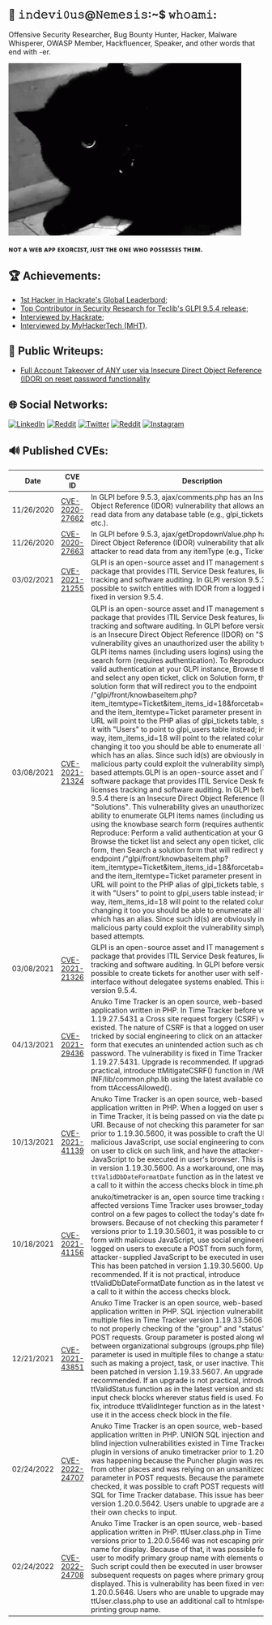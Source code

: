 ## 🔎 𝚒𝚗𝚍𝚎𝚟𝚒𝟶𝚞𝚜@𝙽𝚎𝚖𝚎𝚜𝚒𝚜:~$ 𝚠𝚑𝚘𝚊𝚖𝚒:
Offensive Security Researcher, Bug Bounty Hunter, Hacker, Malware Whisperer, OWASP Member, Hackfluencer, Speaker, and other words that end with -er.

![](black_cat_banner.gif)

**ɴᴏᴛ ᴀ ᴡᴇʙ ᴀᴘᴘ ᴇxᴏʀᴄɪꜱᴛ, ᴊᴜꜱᴛ ᴛʜᴇ ᴏɴᴇ ᴡʜᴏ ᴘᴏꜱꜱᴇꜱꜱᴇꜱ ᴛʜᴇᴍ.**

## 🏆 Achievements:
* [1st Hacker in Hackrate's Global Leaderbord](https://hckrt.com/Home/Leaderboard);
* [Top Contributor in Security Research for Teclib's GLPI 9.5.4 release](https://www.teclib-edition.com/en/glpi-9-5-4/);
* [Interviewed by Hackrate](https://elite.hckrt.com/hackers/indevi0us.html);
* [Interviewed by MyHackerTech (MHT)](https://myhackertech.com/blogs/news/interview-with-samuele-gugliotta-aka-0x3qt-or-xeqt).

## 📄 Public Writeups:
* [Full Account Takeover of ANY user via Insecure Direct Object Reference (IDOR) on reset password functionality](https://blog.hckrt.com/blog/thisclosed_1/)

## 🌐 Social Networks:
[![LinkedIn](https://img.shields.io/badge/LinkedIn-%230077B5.svg?logo=linkedin&logoColor=white)](https://linkedin.com/in/samuele-gugliotta) [![Reddit](https://img.shields.io/badge/Reddit-%23FF4500.svg?logo=Reddit&logoColor=white)](https://reddit.com/user/indevi0us) [![Twitter](https://img.shields.io/badge/Twitter-%231DA1F2.svg?logo=Twitter&logoColor=white)](https://twitter.com/indevi0us) [![Reddit](https://img.shields.io/badge/Twitch-6441a5?logo=twitch&logoColor=white)](https://www.twitch.tv/indevi0usTV) [![Instagram](https://img.shields.io/badge/Instagram-8a3ab9?logo=instagram)](https://instagram.com/indevi0us)

## 🔊 Published CVEs:
|    Date    |       CVE ID       | Description  |
|------------|--------------------|--------------|
|11/26/2020|[CVE-2020-27662](https://nvd.nist.gov/vuln/detail/CVE-2020-27663)|In GLPI before 9.5.3, ajax/comments.php has an Insecure Direct Object Reference (IDOR) vulnerability that allows an attacker to read data from any database table (e.g., glpi_tickets, glpi_users, etc.).|
|11/26/2020|[CVE-2020-27663](https://nvd.nist.gov/vuln/detail/CVE-2020-27663)|In GLPI before 9.5.3, ajax/getDropdownValue.php has an Insecure Direct Object Reference (IDOR) vulnerability that allows an attacker to read data from any itemType (e.g., Ticket, Users, etc.).|
|03/02/2021|[CVE-2021-21255](https://nvd.nist.gov/vuln/detail/CVE-2021-21255)|GLPI is an open-source asset and IT management software package that provides ITIL Service Desk features, licenses tracking and software auditing. In GLPI version 9.5.3, it was possible to switch entities with IDOR from a logged in user. This is fixed in version 9.5.4.|
|03/08/2021|[CVE-2021-21324](https://nvd.nist.gov/vuln/detail/CVE-2021-21324)|GLPI is an open-source asset and IT management software package that provides ITIL Service Desk features, licenses tracking and software auditing. In GLPI before version 9.5.4 there is an Insecure Direct Object Reference (IDOR) on "Solutions". This vulnerability gives an unauthorized user the ability to enumerate GLPI items names (including users logins) using the knowbase search form (requires authentication). To Reproduce: Perform a valid authentication at your GLPI instance, Browse the ticket list and select any open ticket, click on Solution form, then Search a solution form that will redirect you to the endpoint /"glpi/front/knowbaseitem.php?item_itemtype=Ticket&item_items_id=18&forcetab=Knowbase$1", and the item_itemtype=Ticket parameter present in the previous URL will point to the PHP alias of glpi_tickets table, so just replace it with "Users" to point to glpi_users table instead; in the same way, item_items_id=18 will point to the related column id, so changing it too you should be able to enumerate all the content which has an alias. Since such id(s) are obviously incremental, a malicious party could exploit the vulnerability simply by guessing-based attempts.GLPI is an open-source asset and IT management software package that provides ITIL Service Desk features, licenses tracking and software auditing. In GLPI before version 9.5.4 there is an Insecure Direct Object Reference (IDOR) on "Solutions". This vulnerability gives an unauthorized user the ability to enumerate GLPI items names (including users logins) using the knowbase search form (requires authentication). To Reproduce: Perform a valid authentication at your GLPI instance, Browse the ticket list and select any open ticket, click on Solution form, then Search a solution form that will redirect you to the endpoint /"glpi/front/knowbaseitem.php?item_itemtype=Ticket&item_items_id=18&forcetab=Knowbase$1", and the item_itemtype=Ticket parameter present in the previous URL will point to the PHP alias of glpi_tickets table, so just replace it with "Users" to point to glpi_users table instead; in the same way, item_items_id=18 will point to the related column id, so changing it too you should be able to enumerate all the content which has an alias. Since such id(s) are obviously incremental, a malicious party could exploit the vulnerability simply by guessing-based attempts.|
|03/08/2021|[CVE-2021-21326](https://nvd.nist.gov/vuln/detail/CVE-2021-21326)|GLPI is an open-source asset and IT management software package that provides ITIL Service Desk features, licenses tracking and software auditing. In GLPI before version 9.5.4 it is possible to create tickets for another user with self-service interface without delegatee systems enabled. This is fixed in version 9.5.4.|
|04/13/2021|[CVE-2021-29436](https://nvd.nist.gov/vuln/detail/CVE-2021-29436)|Anuko Time Tracker is an open source, web-based time tracking application written in PHP. In Time Tracker before version 1.19.27.5431 a Cross site request forgery (CSRF) vulnerability existed. The nature of CSRF is that a logged on user may be tricked by social engineering to click on an attacker-provided form that executes an unintended action such as changing user password. The vulnerability is fixed in Time Tracker version 1.19.27.5431. Upgrade is recommended. If upgrade is not practical, introduce ttMitigateCSRF() function in /WEB-INF/lib/common.php.lib using the latest available code and call it from ttAccessAllowed().|
|10/13/2021|[CVE-2021-41139](https://nvd.nist.gov/vuln/detail/CVE-2021-41139)|Anuko Time Tracker is an open source, web-based time tracking application written in PHP. When a logged on user selects a date in Time Tracker, it is being passed on via the date parameter in URI. Because of not checking this parameter for sanity in versions prior to 1.19.30.5600, it was possible to craft the URI with malicious JavaScript, use social engineering to convince logged on user to click on such link, and have the attacker-supplied JavaScript to be executed in user's browser. This issue is patched in version 1.19.30.5600. As a workaround, one may introduce `ttValidDbDateFormatDate` function as in the latest version and add a call to it within the access checks block in time.php.|
|10/18/2021|[CVE-2021-41156](https://nvd.nist.gov/vuln/detail/CVE-2021-41156)|anuko/timetracker is an, open source time tracking system. In affected versions Time Tracker uses browser_today hidden control on a few pages to collect the today's date from user browsers. Because of not checking this parameter for sanity in versions prior to 1.19.30.5601, it was possible to craft an html form with malicious JavaScript, use social engineering to convince logged on users to execute a POST from such form, and have the attacker-supplied JavaScript to be executed in user's browser. This has been patched in version 1.19.30.5600. Upgrade is recommended. If it is not practical, introduce ttValidDbDateFormatDate function as in the latest version and add a call to it within the access checks block.|
|12/21/2021|[CVE-2021-43851](https://nvd.nist.gov/vuln/detail/CVE-2021-43851)|Anuko Time Tracker is an open source, web-based time tracking application written in PHP. SQL injection vulnerability exist in multiple files in Time Tracker version 1.19.33.5606 and prior due to not properly checking of the "group" and "status" parameters in POST requests. Group parameter is posted along when navigating between organizational subgroups (groups.php file). Status parameter is used in multiple files to change a status of an entity such as making a project, task, or user inactive. This issue has been patched in version 1.19.33.5607. An upgrade is highly recommended. If an upgrade is not practical, introduce ttValidStatus function as in the latest version and start using it user input check blocks wherever status field is used. For groups.php fix, introduce ttValidInteger function as in the latest version and use it in the access check block in the file.|
|02/24/2022|[CVE-2022-24707](https://nvd.nist.gov/vuln/detail/CVE-2022-24707)|Anuko Time Tracker is an open source, web-based time tracking application written in PHP. UNION SQL injection and time-based blind injection vulnerabilities existed in Time Tracker Puncher plugin in versions of anuko timetracker prior to 1.20.0.5642. This was happening because the Puncher plugin was reusing code from other places and was relying on an unsanitized date parameter in POST requests. Because the parameter was not checked, it was possible to craft POST requests with malicious SQL for Time Tracker database. This issue has been resolved in in version 1.20.0.5642. Users unable to upgrade are advised to add their own checks to input.|
|02/24/2022|[CVE-2022-24708](https://nvd.nist.gov/vuln/detail/CVE-2022-24708)|Anuko Time Tracker is an open source, web-based time tracking application written in PHP. ttUser.class.php in Time Tracker versions prior to 1.20.0.5646 was not escaping primary group name for display. Because of that, it was possible for a logged in user to modify primary group name with elements of JavaScript. Such script could then be executed in user browser on subsequent requests on pages where primary group name was displayed. This is vulnerability has been fixed in version 1.20.0.5646. Users who are unable to upgrade may modify ttUser.class.php to use an additional call to htmlspecialchars when printing group name.|
